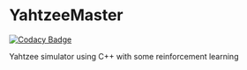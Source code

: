 # YahtzeeMaster

[![Codacy Badge](https://api.codacy.com/project/badge/Grade/51ecbacdfb3e49cb80af5a02ec5f4ff7)](https://app.codacy.com/manual/utilForever/YahtzeeMaster?utm_source=github.com&utm_medium=referral&utm_content=utilForever/YahtzeeMaster&utm_campaign=Badge_Grade_Dashboard)

Yahtzee simulator using C++ with some reinforcement learning
